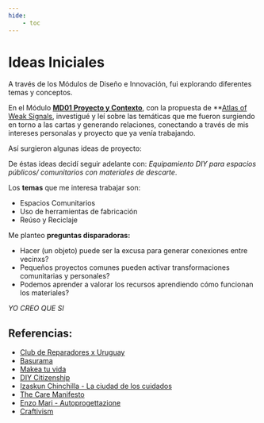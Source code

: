 ```yaml
---
hide:
    - toc
---
```


# Ideas Iniciales


A través de los Módulos de Diseño e Innovación, fui explorando diferentes temas y conceptos.


En el Módulo **[MD01 Proyecto y Contexto](https://mvicogarcia.github.io/Victoria_Garcia/diseno/md01/)**, con la propuesta de **[Atlas of Weak Signals](https://fablabbcn.org/blog/emergent-ideas/atlas-of-weak-signals), investigué y leí sobre las temáticas que me fueron surgiendo en torno a las cartas y generando relaciones, conectando a través de mis intereses personalas y proyecto que ya venía trabajando.


Así surgieron algunas ideas de proyecto:





De éstas ideas decidí seguir adelante con: *Equipamiento DIY para espacios públicos/ comunitarios con materiales de descarte*.


Los **temas** que me interesa trabajar son:


- Espacios Comunitarios
- Uso de herramientas de fabricación
- Reúso y Reciclaje


Me planteo **preguntas disparadoras:**


- Hacer (un objeto) puede ser la excusa para generar conexiones entre vecinxs?
- Pequeños proyectos comunes pueden activar transformaciones comunitarias y personales?
- Podemos aprender a valorar los recursos aprendiendo cómo funcionan los materiales?


*YO CREO QUE SI*




## Referencias:


- [Club de Reparadores x Uruguay](https://www.instagram.com/clubdereparadoresuy/?hl=es)
- [Basurama](https://basurama.org/)
- [Makea tu vida](https://www.makeatuvida.net/)
- [DIY Citizenship](https://direct.mit.edu/books/edited-volume/3410/DIY-CitizenshipCritical-Making-and-Social-Media)
- [Izaskun Chinchilla - La ciudad de los cuidados](https://www.youtube.com/watch?v=sS733L8EunM)
- [The Care Manifesto](https://www.uhn.ca/Research/Research_Institutes/The_Institute_for_Education_Research/Events/Documents/Care-Manifesto-Readings.pdf)
- [Enzo Mari - Autoprogettazione](https://ateliers.esad-pyrenees.fr/web/pages/culturenum/ethique/enzo-mari-autoprogettazione.pdf)
- [Craftivism](https://commonslibrary.org/craftivism-a-manifesto-methodology/)
